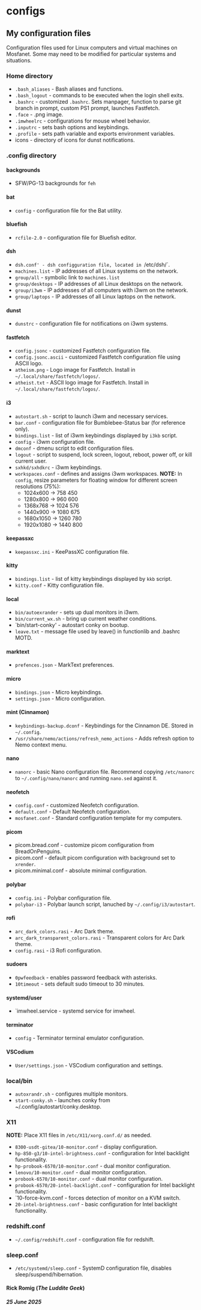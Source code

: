 # configs

## My configuration files
Configuration files used for Linux computers and virtual machines on Mosfanet. Some may need to be modified for particular systems and situations.
### Home directory
- `.bash_aliases` - Bash aliases and functions.
- `.bash_logout` - commands to be executed when the login shell exits.
- `.bashrc` - customized `.bashrc`. Sets manpager, function to parse git branch in prompt, custom PS1 prompt, launches Fastfetch.
- `.face` - .png image.
- `.imwheelrc` - configurations for mouse wheel behavior.
- `.inputrc` - sets bash options and keybindings.
- `.profile` - sets path variable and exports environment variables.
- icons - directory of icons for dunst notifications.
### .config directory
#### backgrounds
- SFW/PG-13 backgrounds for `feh`
#### bat
- `config` - configuration file for the Bat utility.
#### bluefish
- `rcfile-2.0` - configuration file for Bluefish editor.
#### dsh
- `dsh.conf' - dsh configguration file, located in `/etc/dsh/`.
- `machines.list` - IP addresses of all Linux systems on the network.
- `group/all` - symbolic link to `machines.list`
- `group/desktops` - IP addresses of all Linux desktops on the network.
- `group/i3wm` - IP addresses of all computers with i3wm on the network.
- `group/laptops` - IP addresses of all Linux laptops on the network.
#### dunst
- `dunstrc` - configuration file for notifications on i3wm systems.
#### fastfetch
- `config.jsonc` - customized Fastfetch configuration file.
- `config.jsonc.ascii` - customized Fastfetch configuration file using ASCII logo.
- `atheism.png` - Logo image for Fastfetch. Install in `~/.local/share/fastfetch/logos/`.
- `atheist.txt` - ASCII logo image for Fastfetch. Install in `~/.local/share/fastfetch/logos/`.
#### i3
- `autostart.sh` - script to launch i3wm and necessary services.
- `bar.conf` - configuration file for Bumblebee-Status bar (for reference only).
- `bindings.list` - list of i3wm keybindings displayed by `i3kb` script.
- `config` - i3wm configuration file.
- `dmconf` - dmenu script to edit configuration files.
- `logout` - script to suspend, lock screen, logout, reboot, power off, or kill current user.
- `sxhkd/sxhdkrc` - i3wm keybindings.
- `workspaces.conf` - defines and assigns i3wm workspaces.
**NOTE:** In `config`, resize parameters for floating window for different screen resolutions (75%):
	- 1024x600 -> 758 450
	- 1280x800 -> 960 600
	- 1368x768 -> 1024 576
	- 1440x900 -> 1080 675
	- 1680x1050 -> 1260 780
	- 1920x1080 -> 1440 800
#### keepassxc
- `keepassxc.ini` - KeePassXC configuration file.
#### kitty
- `bindings.list` - list of kitty keybindings displayed by `kkb` script.
- `kitty.conf` - Kitty configuration file.
#### local
- `bin/autoexrander` - sets up dual monitors in i3wm.
- `bin/current_wx.sh` - bring up current weather conditions.
- `bin/start-conky' - autostart conky on bootup.
- `leave.txt` - message file used by leave() in functionlib and .bashrc MOTD.
#### marktext
- `prefences.json` - MarkText preferences.
#### micro
 - `bindings.json` - Micro keybindings.
 - `settings.json` - Micro configuration.
#### mint (Cinnamon)
 - `keybindings-backup.dconf` - Keybindings for the Cinnamon DE. Stored in `~/.config`.
 - `/usr/share/nemo/actions/refresh_nemo_actions` - Adds refresh option to Nemo context menu.
#### nano
- `nanorc` - basic Nano configuration file. Recommend copying `/etc/nanorc` to `~/.config/nano/nanorc` and running `nano.sed` against it.
#### neofetch
- `config.conf` - customized Neofetch configuration.
- `default.conf` - Default Neofetch configuration.
- `mosfanet.conf` - Standard configuration template for my computers.
#### picom
- picom.bread.conf - customize picom configuration from BreadOnPenguins.
- picom.conf - default picom configuration with background set to `xrender`.
- picom.minimal.conf - absolute minimal configuration.
#### polybar
- `config.ini` - Polybar configuration file.
- `polybar-i3` - Polybar launch script, lanuched by `~/.config/i3/autostart`.
#### rofi
- `arc_dark_colors.rasi` - Arc Dark theme.
- `arc_dark_transparent_colors.rasi` - Transparent colors for Arc Dark theme.
- `config.rasi` - i3 Rofi configuration.
#### sudoers
- `0pwfeedback` - enables password feedback with asterisks.
- `10timeout` - sets default sudo timeout to 30 minutes.
#### systemd/user
- `imwheel.service - systemd service for imwheel.
#### terminator
- `config` - Terminator terminal emulator configuration.
#### VSCodium
- `User/settings.json` - VSCodium configuration and settings.
### local/bin
- `autoxrandr.sh` - configures multiple monitors.
- `start-conky.sh` - launches conky from ~/.config/autostart/conky.desktop.
### X11
**NOTE:** Place X11 files in `/etc/X11/xorg.conf.d/` as needed.
- `8300-usdt-gitea/10-monitor.conf` - display configuration.
- `hp-850-g3/10-intel-brightness.conf` - configuration for Intel backlight functionality.
- `hp-probook-6570/10-monitor.conf` - dual monitor configuration.
- `lenovo/10-monitor.conf` - dual monitor configuration.
- `probook-6570/10-monitor.conf` - dual monitor configuration.
- `probook-6570/20-intel-backlight.conf` - configuration for Intel backlight functionality.
- `10-force-kvm.conf - forces detection of monitor on a KVM switch.
- `20-intel-brightness.conf` - basic configuration for Intel backlight functionality.
### redshift.conf
- `~/.config/redshift.conf` - configuration file for redshift.
### sleep.conf
- `/etc/systemd/sleep.conf` - SystemD configuration file, disables sleep/suspend/hibernation.
#### Rick Romig (*The Luddite Geek*)
##### 25 June 2025
